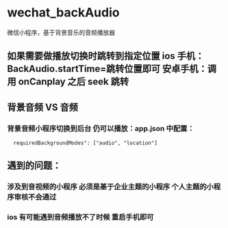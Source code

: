 # wechat_backAudio

微信小程序，基于背景音乐的音频播放器

## 如果需要做播放切换时跳转到指定位置 ios 手机：BackAudio.startTime=跳转位置即可 安卓手机：调用 onCanplay 之后 seek 跳转

## 背景音频 VS 音频

### 背景音频小程序切换到后台 仍可以播放：app.json 中配置：

```
  requiredBackgroundModes": ["audio", "location"]

```

## 遇到的问题：

### 涉及到音视频的小程序 必须是基于企业主题的小程序 个人主题的小程序审核不会通过

### ios 有可能遇到音频播放不了时候 重启手机即可

